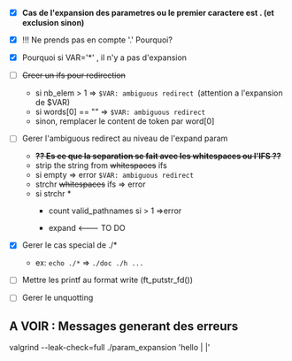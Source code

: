 - [X] **Cas de l'expansion des parametres ou le premier caractere est . (et exclusion sinon)**
- [X] !!! Ne prends pas en compte '.' Pourquoi?
- [X] Pourquoi si VAR='*' , il n'y a pas d'expansion


- [ ] ~~Creer un ifs pour redirection~~
	- si nb_elem > 1 => `$VAR: ambiguous redirect `(attention a l'expansion de $VAR)
	- si words[0] == "" => `$VAR: ambiguous redirect `
	- sinon, remplacer le content de token par word[0]
- [ ] Gerer l'ambiguous redirect au niveau de l'expand param
	- ~~**?? Es ce que la separation se fait avec les whitespaces ou l'IFS ??**~~
	- strip the string from ~~whitespaces~~ ifs
	- si empty => error `$VAR: ambiguous redirect `
	- strchr ~~whitespaces~~ ifs => error
	- si strchr *
    	- count valid_pathnames si > 1 =>error

    	- expand   <--- TO DO

- [X] Gerer le cas special de ./*
    - ex: `echo ./*` => `./doc ./h ...  `
- [ ] Mettre les printf au format write (ft_putstr_fd())
- [ ] Gerer le unquotting


## A VOIR : Messages generant des erreurs ##
valgrind --leak-check=full ./param_expansion 'hello | |'

